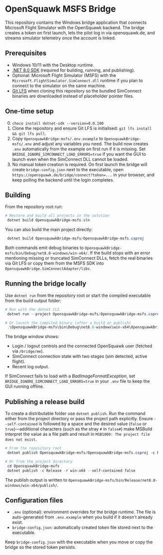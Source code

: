 # OpenSquawk MSFS Bridge

This repository contains the Windows bridge application that connects Microsoft Flight Simulator with the OpenSquawk backend. The bridge creates a token on first launch, lets the pilot log in via opensquawk.de, and streams simulator telemetry once the account is linked.

## Prerequisites

- Windows 10/11 with the Desktop runtime.
- [.NET 8.0 SDK](https://dotnet.microsoft.com/en-us/download/dotnet/8.0) (required for building, running, and publishing).
- Optional: Microsoft Flight Simulator (MSFS) with the `Microsoft.FlightSimulator.SimConnect.dll` runtime if you plan to connect to the simulator on the same machine.
- [Git LFS](https://git-lfs.com/) when cloning this repository so the bundled SimConnect binaries are downloaded instead of placeholder pointer files.

## One-time setup




0. `choco install dotnet-sdk --version=8.0.100`
1. Clone the repository and ensure Git LFS is initialised: `git lfs install && git lfs pull`.
2. Copy `OpensquawkBridge-msfs/.env.example` to `OpensquawkBridge-msfs/.env` and adjust any variables you need. The build now creates `.env` automatically from the example on first run if it is missing. Set `BRIDGE_IGNORE_SIMCONNECT_LOAD_ERRORS=true` if you want the GUI to launch even when the SimConnect DLL cannot be loaded.
3. No manual token creation is required. On first launch the bridge will create `bridge-config.json` next to the executable, open `https://opensquawk.de/bridge/connect?token=...` in your browser, and keep polling the backend until the login completes.

## Building

From the repository root run:

```powershell
# Restore and build all projects in the solution
 dotnet build OpensquawkBridge-msfs.sln
```

You can also build the main project directly:

```powershell
 dotnet build OpensquawkBridge-msfs/OpensquawkBridge-msfs.csproj
```

Both commands emit debug binaries to `OpensquawkBridge-msfs/bin/Debug/net8.0-windows/win-x64/`. If the build stops with an error mentioning missing or truncated SimConnect DLLs, fetch the real binaries via Git LFS or copy them from the MSFS SDK into `OpensquawkBridge.SimConnectAdapter/libs`.

## Running the bridge locally

Use `dotnet run` from the repository root or start the compiled executable from the build output folder:

```powershell
# Run with the dotnet CLI
 dotnet run --project OpensquawkBridge-msfs/OpensquawkBridge-msfs.csproj

# Or launch the compiled binary (after a build or publish)
 .\OpensquawkBridge-msfs\bin\Debug\net8.0-windows\win-x64\OpensquawkBridge-msfs.exe
```

The bridge window shows:

- Login / logout controls and the connected OpenSquawk user (fetched via `/bridge/me`).
- SimConnect connection state with two stages (sim detected, active flight).
- Recent log output.

If SimConnect fails to load with a *BadImageFormatException*, set `BRIDGE_IGNORE_SIMCONNECT_LOAD_ERRORS=true` in your `.env` file to keep the GUI running offline.

## Publishing a release build

To create a distributable folder use `dotnet publish`. Run the command either from the project directory or pass the project path explicitly. Ensure `--self-contained` is followed by a space and the desired value (`false` or `true`)—additional characters (such as the stray `#` in `false#`) make MSBuild interpret the value as a file path and result in `MSB1009: The project file does not exist`.

```powershell
# From the repository root
 dotnet publish OpensquawkBridge-msfs/OpensquawkBridge-msfs.csproj -c Release -r win-x64 --self-contained false

# Or from the project directory
 cd OpensquawkBridge-msfs
 dotnet publish -c Release -r win-x64 --self-contained false
```

The publish output is written to `OpensquawkBridge-msfs/bin/Release/net8.0-windows/win-x64/publish/`.

## Configuration files

- `.env` (optional): environment overrides for the bridge runtime. The file is auto-generated from `.env.example` when you build if it doesn't already exist.
- `bridge-config.json`: automatically created token file stored next to the executable.

Keep `bridge-config.json` with the executable when you move or copy the bridge so the stored token persists.
